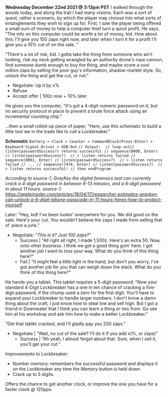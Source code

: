 **Wednesday December 22nd 2021 @ 3:13pm PST**
I walked through the woods today, and along the trail I had many visions. Each was a sort of quest, rather a scenario, by which the player may choose into what sorts of entanglements they wish to sign up for. First, I saw the player being offered a small sum of money to help a computer thief turn a quick profit. He says, "The info on this computer could be worth a lot of money, kid. How about this: I'll give you 100 zaps right now, and later when I turn it for a profit I'll give you a 10% cut of on the sale.  "

"There's a lot of risk, kid. I gotta take the thing from someone who ain't looking, risk my neck getting wrangled by an authority drone's rope cannon, find someone dumb enough to buy the thing, and maybe score a cool million zaps by selling the poor guy's information, shadow-market style. So, unlock the thing and get the cut, or not."

- Negotiate: Up it by x%
- Refuse
- Accept offer | 100z now + 10% later

He gives you the computer, "It's got a 4-digit numeric password on it, but no security protocol in place to prevent a brute force attack using an incremental counting chip." 

...then a small rolled-up piece of paper, "Here, use this schematic to build a little tool we in the trade like to call a Lockbreaker."

**Schematic**
`Battery > Clock > Counter > CommandBlock(Press-Enter) > Keyboard-Signal-Driver > USB-Out`
`
// Output: 
// loop until listen(passwordSuccess?) returns successful
	// sequence(0000, Enter)
	// listen(passwordSuccess?) 
	// > listen returns failed
	// sequence(0001, Enter)
	// listen(passwordSuccess?) 
	// > listen returns failed
	// ...
	// sequence(7474, Enter)
	// listen(passwordSuccess?) 
	// > listen returns successful!
// then endProgram
`

*According to source-1, GrayKey the digital forensics tool can currently crack a 4-digit password in between 6-13 minutes, and a 6-digit password in about 11 hours. source-1: https://appleinsider.com/articles/18/04/17/researcher-estimates-graykey-can-unlock-a-6-digit-iphone-passcode-in-11-hours-heres-how-to-protect-yourself*


Later:
"Hey, kid! I've been lookin' everywhere for you. We did good on the sale. Here's your cut. You wouldn't believe the zaps I made from selling that ol' piece a junk." 

- Negotiate: "*This is it? Just 100 zaps?*"  
	- Success | "All right all right, I made 1,500z. Here's an extra 50. Now, onto other business. I think we got a good thing goin' here. I got another job I want to toss your way. What do you think of this thing here?"
	- Fail | "It might feel a little light in the hand, but don't you worry, I've got another job for you that can weigh down the stack. What do you think of this thing here?" 

He hands you a tablet. This tablet requires a 5-digit password. "Now your standard 4-Digit Lockbreaker has a one in ten chance of cracking a five-digit password, if the chump used a zero for the first digit. You'll have to expand your Lockbreaker to handle larger numbers. I don't know a damn thing about the craft, I just know how to steal low and sell high. But I got a friend in Downwater that I think you can learn a thing or two from. Go see him at his workshop and ask him how to make a better Lockbreaker."

"Get that tablet cracked, and I'll gladly pay you 200 zaps."

- Negotiate | "Wait, no cut of the sale? I'll do it if you add x(%, or zaps)"
	- Success | "Ah yeah, I almost forgot about that. Sure, when I sell it, you'll get your cut."

Improvements to Lockbreaker:
- Number memory: remembers the successful password and displays it on the Lockbreaker any time the *Memory* button is held down.
- Crack up to 5 digits.

Offers the chance to get another clock, or improve the one you have for a faster clock @ 120pps. 
